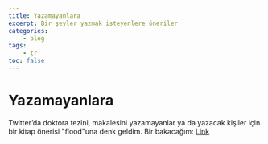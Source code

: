 ```yaml
---
title: Yazamayanlara
excerpt: Bir şeyler yazmak isteyenlere öneriler
categories:
    - blog
tags:
    - tr
toc: false
---
```


# Yazamayanlara

Twitter’da doktora tezini, makalesini yazamayanlar ya da yazacak kişiler için
bir kitap önerisi "flood"una denk geldim. Bir bakacağım:
[Link](https://twitter.com/koseozlem/status/1169174168149123077?s=19)
